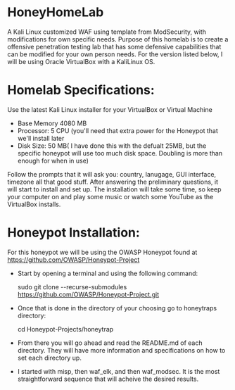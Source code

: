 # HoneyHomeLab
A Kali Linux customized WAF using template from ModSecurity, with modifications for own specific needs. Purpose of this homelab is to create a offensive penetration testing lab
that has some defensive capabilities that can be modified for your own person needs. For the version listed below, I will be using Oracle VirtualBox with a KaliLinux OS.

# Homelab Specifications:
Use the latest Kali Linux installer for your VirtualBox or Virtual Machine
  - Base Memory 4080 MB
  - Processor: 5 CPU (you'll need that extra power for the Honeypot that we'll install later
  - Disk Size: 50 MB( I have done this with the defualt 25MB, but the specific honeypot will use too much disk space. Doubling is more than enough for when in use)

Follow the prompts that it will ask you: country, lanugage, GUI interface, timezone all that good stuff. After answering the preliminary questions, it will start to install and set up. The installation will take some time, so keep your computer on and play some music or watch some YouTube as the VirtualBox installs.

# Honeypot Installation:
For this honeypot we will be using the OWASP Honeypot found at https://github.com/OWASP/Honeypot-Project
  - Start by opening a terminal and using the following command:

    sudo git clone --recurse-submodules https://github.com/OWASP/Honeypot-Project.git
  
  - Once that is done in the directory of your choosing go to honeytraps directory:
    
    cd Honeypot-Projects/honeytrap
  
  - From there you will go ahead and read the README.md of each directory. They will have more information and specifications on how to set each directory up.
  - I started with misp, then waf_elk, and then waf_modsec. It is the most straightforward sequence that will acheive the desired results.
